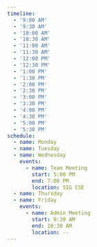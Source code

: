 ```yaml
---
timeline:
  - '9:00 AM'
  - '9:30 AM'
  - '10:00 AM'
  - '10:30 AM'
  - '11:00 AM'
  - '11:30 AM'
  - '12:00 PM'
  - '12:30 PM'
  - '1:00 PM'
  - '1:30 PM'
  - '2:00 PM'
  - '2:30 PM'
  - '3:00 PM'
  - '3:30 PM'
  - '4:00 PM'
  - '4:30 PM'
  - '5:00 PM'
  - '5:30 PM'
schedule:
  - name: Monday
  - name: Tuesday
  - name: Wednesday
    events:
      - name: Team Meeting
        start: 5:00 PM
        end: 7:00 PM
        location: SIG CSE
  - name: Thursday
  - name: Friday
    events:
      - name: Admin Meeting
        start: 9:30 AM
        end: 10:30 AM
        location: --
---
```

